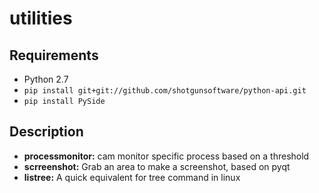 # utilities

## Requirements

* Python 2.7
* `pip install git+git://github.com/shotgunsoftware/python-api.git`
* `pip install PySide`

## Description
* **processmonitor:** cam monitor specific process based on a threshold
* **scrreenshot:** Grab an area to make a screenshot, based on pyqt
* **listree:** A quick equivalent for tree command in linux
